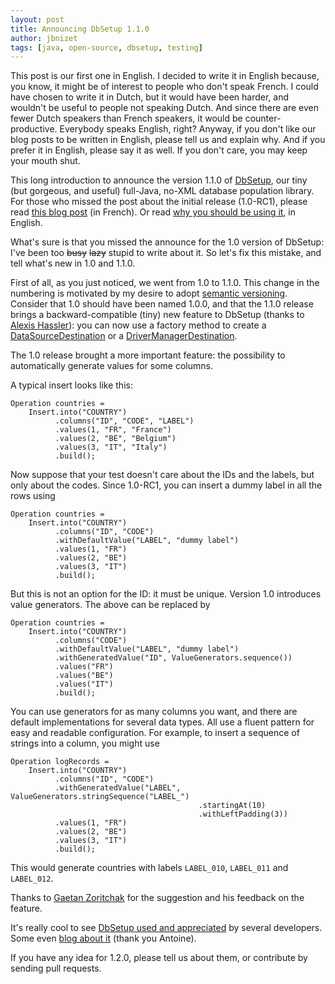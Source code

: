 ```yaml
---
layout: post
title: Announcing DbSetup 1.1.0
author: jbnizet
tags: [java, open-source, dbsetup, testing]
---
```


This post is our first one in English. I decided to write it in English because, you know, it might be of interest
to people who don't speak French. I could have chosen to write it in Dutch, but it would have been harder, and
wouldn't be useful to people not speaking Dutch. And since there are even fewer Dutch speakers than French speakers,
it would be counter-productive.
Everybody speaks English, right? Anyway, if you don't like our blog
posts to be written in English, please tell us and explain why. And if you prefer it in English, please say it as well.
If you don't care, you may keep your mouth shut.

This long introduction to announce the version 1.1.0 of <a href="http://dbsetup.ninja-squad.com/">DbSetup</a>, our tiny
(but gorgeous, and useful) full-Java, no-XML database population library. For those who missed the post about the initial
release (1.0-RC1), please read <a href="/2012/10/02/introducing-dbsetup/">this blog post</a> (in French). Or read
<a href="http://dbsetup.ninja-squad.com/approach.html">why you should be using it</a>, in English.

What's sure is that you missed the announce for the 1.0 version of DbSetup: I've been too
<span style="text-decoration:line-through;">busy</span> <span style="text-decoration:line-through;">lazy</span>
stupid to write about it. So let's fix this mistake, and tell what's new in
1.0 and 1.1.0.

First of all, as you just noticed, we went from 1.0 to 1.1.0. This change in the numbering is motivated by my desire
to adopt <a href="http://semver.org/">semantic versioning</a>. Consider that 1.0 should have been named 1.0.0, and that the 1.1.0 release
brings a backward-compatible (tiny) new feature to DbSetup (thanks to <a href="https://twitter.com/AlexisHassler">Alexis Hassler</a>):
you can now use a factory method to create a
<a href="http://dbsetup.ninja-squad.com/apidoc/1.1.0/com/ninja_squad/dbsetup/destination/DataSourceDestination.html#with%28javax.sql.DataSource%29">DataSourceDestination</a>
or a <a href="http://dbsetup.ninja-squad.com/apidoc/1.1.0/com/ninja_squad/dbsetup/destination/DriverManagerDestination.html#with%28java.lang.String,%20java.lang.String,%20java.lang.String%29">DriverManagerDestination</a>.

The 1.0 release brought a more important feature: the possibility to automatically generate values for some columns.

A typical insert looks like this:

    Operation countries =
        Insert.into("COUNTRY")
              .columns("ID", "CODE", "LABEL")
              .values(1, "FR", "France")
              .values(2, "BE", "Belgium")
              .values(3, "IT", "Italy")
              .build();

Now suppose that your test doesn't care about the IDs and the labels, but only about the codes. Since 1.0-RC1, you can insert a dummy label
in all the rows using

    Operation countries =
        Insert.into("COUNTRY")
              .columns("ID", "CODE")
              .withDefaultValue("LABEL", "dummy label")
              .values(1, "FR")
              .values(2, "BE")
              .values(3, "IT")
              .build();

But this is not an option for the ID: it must be unique. Version 1.0 introduces value generators. The above can be replaced by

    Operation countries =
        Insert.into("COUNTRY")
              .columns("CODE")
              .withDefaultValue("LABEL", "dummy label")
              .withGeneratedValue("ID", ValueGenerators.sequence())
              .values("FR")
              .values("BE")
              .values("IT")
              .build();

You can use generators for as many columns you want, and there are default implementations for several data types. All use a
fluent pattern for easy and readable configuration. For example, to insert a sequence of strings into a column, you might use

    Operation logRecords =
        Insert.into("COUNTRY")
              .columns("ID", "CODE")
              .withGeneratedValue("LABEL", ValueGenerators.stringSequence("LABEL_")
                                              .startingAt(10)
                                              .withLeftPadding(3))
              .values(1, "FR")
              .values(2, "BE")
              .values(3, "IT")
              .build();

This would generate countries with labels `LABEL_010`, `LABEL_011` and `LABEL_012`.

Thanks to <a href="https://twitter.com/gz_k">Gaetan Zoritchak</a> for the suggestion and his feedback on the feature.

It's really cool to see <a href="https://twitter.com/search?q=dbsetup">DbSetup used and appreciated</a> by several
developers. Some even <a href="http://javaetmoi.com/2013/09/dbsetup-spring-test-vs-dbunit/">blog about it</a> (thank you Antoine).

If you have any idea for 1.2.0, please tell us about them, or contribute by sending pull requests.
